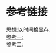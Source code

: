 # 参考链接  
思想:以时间换显存.  
[参考一:](https://mp.weixin.qq.com/s/CmIVwGFqrSD0wcSN_hgH1A)  
[参考二:](https://spaces.ac.cn/archives/7367)
